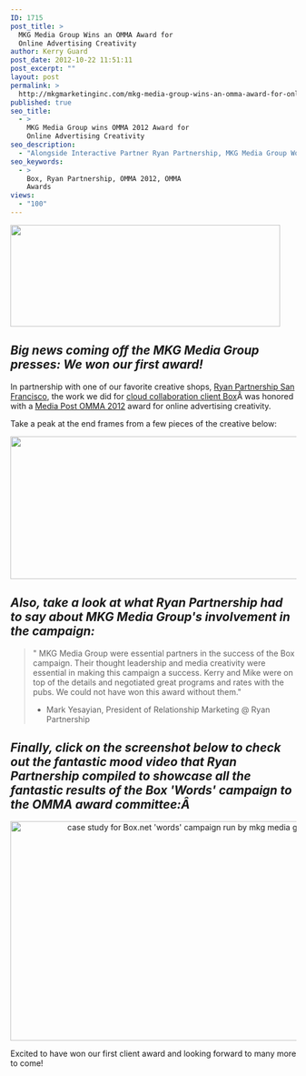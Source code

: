 ```yaml
---
ID: 1715
post_title: >
  MKG Media Group Wins an OMMA Award for
  Online Advertising Creativity
author: Kerry Guard
post_date: 2012-10-22 11:51:11
post_excerpt: ""
layout: post
permalink: >
  http://mkgmarketinginc.com/mkg-media-group-wins-an-omma-award-for-online-advertising-creativity/
published: true
seo_title:
  - >
    MKG Media Group wins OMMA 2012 Award for
    Online Advertising Creativity
seo_description:
  - "Alongside Interactive Partner Ryan Partnership, MKG Media Group Won an OMMA 2012 Award for Online Advertising Creativity on the Box 'Words' Campaign"
seo_keywords:
  - >
    Box, Ryan Partnership, OMMA 2012, OMMA
    Awards
views:
  - "100"
---
```

<img class="size-full wp-image-1716 aligncenter" title="MediaPost's OMMA 2012 Award" src="http://mkgmediagroup.com/wp-content/uploads/2012/10/MediaPosts-OMMA-2012-Award.png" alt="" width="475" height="179" />
<h2 style="text-align: left;"><em>Big news coming off the MKG Media Group presses: We won our first award!</em></h2>
<p style="text-align: left;">In partnership with one of our favorite creative shops, <a href="http://www.ryanpartnership.com/" target="_blank">Ryan Partnership San Francisco</a>, the work we did for <a href="http://box.com" target="_blank">cloud collaboration client Box</a>Â was honored with a <a href="http://mediapost.com/ommaawards" target="_blank">Media Post OMMA 2012</a> award for online advertising creativity.</p>
<p style="text-align: left;">Take a peak at the end frames from a few pieces of the creative below:</p>
<p style="text-align: left;"><img class="size-full wp-image-1718 aligncenter" title="Box Words Campaign OMMA Award Winner Online Advertising Creativity" src="http://mkgmediagroup.com/wp-content/uploads/2012/10/Box-Words-Campaign-OMMA-Award-Winner-Online-Advertising-Creativity.jpg" alt="" width="637" height="251" /></p>

<h2><em>Also, take a look at what Ryan Partnership had to say about MKG Media Group's involvement in the campaign:</em></h2>
<blockquote>" MKG Media Group were essential partners in the success of the Box campaign. Their thought leadership and media creativity were essential in making this campaign a success. Kerry and Mike were on top of the details and negotiated great programs and rates with the pubs. We could not have won this award without them."

- Mark Yesayian, President of Relationship Marketing @ Ryan Partnership</blockquote>
<h2><em>Finally, click on the screenshot below to check out the fantastic mood video that Ryan Partnership compiled to showcase all the fantastic results of the Box 'Words' campaign to the OMMA award committee:Â </em></h2>
<p style="text-align: center;"><a href="http://vimeo.com/44129924" target="_blank"><img class="aligncenter  wp-image-1750" title="box words campaign ryan partnership mkg media group" src="http://mkgmediagroup.com/wp-content/uploads/2012/10/box-words-campaign-ryan-partnership-mkg-media-group.png" alt="case study for Box.net 'words' campaign run by mkg media group and ryan partnership" width="762" height="386" /></a></p>
Excited to have won our first client award and looking forward to many more to come!

&nbsp;